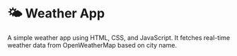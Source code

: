 # 🌤️ Weather App

A simple weather app using HTML, CSS, and JavaScript. It fetches real-time weather data from OpenWeatherMap based on city name.